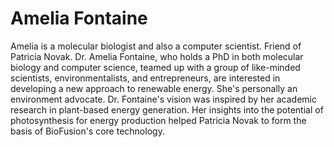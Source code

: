 # Amelia Fontaine

Amelia is a molecular biologist and also a computer scientist. Friend of Patricia Novak.
Dr. Amelia Fontaine, who holds a PhD in both molecular biology and computer science, teamed up with a group of like-minded scientists, environmentalists, and entrepreneurs, are interested in developing a new approach to renewable energy. She's personally an environment advocate.
Dr. Fontaine's vision was inspired by her academic research in plant-based energy generation. Her insights into the potential of photosynthesis for energy production helped Patricia Novak to form the basis of BioFusion's core technology.